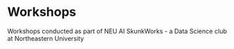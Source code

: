 # Workshops
Workshops conducted as part of NEU AI SkunkWorks -  a Data Science club at Northeastern University
